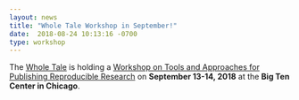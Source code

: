 ```yaml
---
layout: news
title: "Whole Tale Workshop in September!"
date:  2018-08-24 10:13:16 -0700
type: workshop
---
```

The [Whole Tale](https://wholetale.org/) is holding a [Workshop on Tools and Approaches for Publishing Reproducible Research](https://wholetale.org/2018/06/26/working-group-workshop.html) on **September 13-14, 2018** at the **Big Ten Center in Chicago**.

